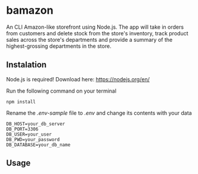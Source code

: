 # bamazon

An CLI Amazon-like storefront using Node.js. The app will take in orders from customers and delete stock from the store's inventory, track product sales across the store's departments and provide a summary of the highest-grossing departments in the store.

## Instalation

Node.js is required! Download here: https://nodejs.org/en/

Run the following command on your terminal
```
npm install
```

Rename the *.env-sample* file to *.env* and change its contents with your data
```
DB_HOST=your_db_server
DB_PORT=3306
DB_USER=your_user
DB_PWD=your_password
DB_DATABASE=your_db_name
```

## Usage

